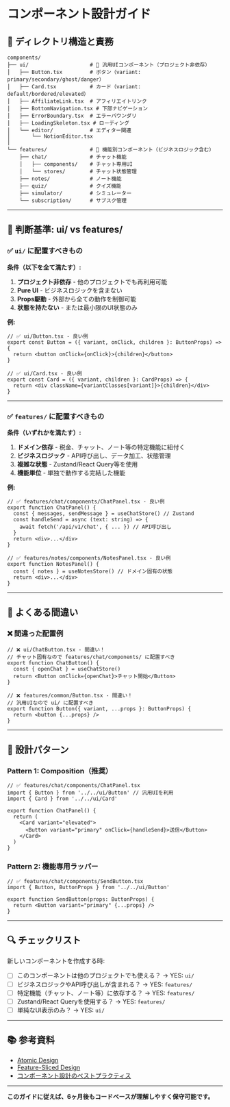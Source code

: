 # コンポーネント設計ガイド

## 📁 ディレクトリ構造と責務

```
components/
├── ui/                    # 🧩 汎用UIコンポーネント（プロジェクト非依存）
│   ├── Button.tsx         # ボタン（variant: primary/secondary/ghost/danger）
│   ├── Card.tsx           # カード（variant: default/bordered/elevated）
│   ├── AffiliateLink.tsx  # アフィリエイトリンク
│   ├── BottomNavigation.tsx # 下部ナビゲーション
│   ├── ErrorBoundary.tsx  # エラーバウンダリ
│   ├── LoadingSkeleton.tsx # ローディング
│   └── editor/            # エディター関連
│       └── NotionEditor.tsx
│
└── features/              # 🎯 機能別コンポーネント（ビジネスロジック含む）
    ├── chat/              # チャット機能
    │   ├── components/    # チャット専用UI
    │   └── stores/        # チャット状態管理
    ├── notes/             # ノート機能
    ├── quiz/              # クイズ機能
    ├── simulator/         # シミュレーター
    └── subscription/      # サブスク管理
```

---

## 🎯 判断基準: ui/ vs features/

### ✅ `ui/` に配置すべきもの

**条件（以下を全て満たす）:**
1. **プロジェクト非依存** - 他のプロジェクトでも再利用可能
2. **Pure UI** - ビジネスロジックを含まない
3. **Props駆動** - 外部から全ての動作を制御可能
4. **状態を持たない** - または最小限のUI状態のみ

**例:**
```tsx
// ✅ ui/Button.tsx - 良い例
export const Button = ({ variant, onClick, children }: ButtonProps) => {
  return <button onClick={onClick}>{children}</button>
}

// ✅ ui/Card.tsx - 良い例
export const Card = ({ variant, children }: CardProps) => {
  return <div className={variantClasses[variant]}>{children}</div>
}
```

---

### ✅ `features/` に配置すべきもの

**条件（いずれかを満たす）:**
1. **ドメイン依存** - 税金、チャット、ノート等の特定機能に紐付く
2. **ビジネスロジック** - API呼び出し、データ加工、状態管理
3. **複雑な状態** - Zustand/React Query等を使用
4. **機能単位** - 単独で動作する完結した機能

**例:**
```tsx
// ✅ features/chat/components/ChatPanel.tsx - 良い例
export function ChatPanel() {
  const { messages, sendMessage } = useChatStore() // Zustand
  const handleSend = async (text: string) => {
    await fetch('/api/v1/chat', { ... }) // API呼び出し
  }
  return <div>...</div>
}

// ✅ features/notes/components/NotesPanel.tsx - 良い例
export function NotesPanel() {
  const { notes } = useNotesStore() // ドメイン固有の状態
  return <div>...</div>
}
```

---

## 🚫 よくある間違い

### ❌ 間違った配置例

```tsx
// ❌ ui/ChatButton.tsx - 間違い！
// チャット固有なので features/chat/components/ に配置すべき
export function ChatButton() {
  const { openChat } = useChatStore()
  return <Button onClick={openChat}>チャット開始</Button>
}

// ❌ features/common/Button.tsx - 間違い！
// 汎用UIなので ui/ に配置すべき
export function Button({ variant, ...props }: ButtonProps) {
  return <button {...props} />
}
```

---

## 📐 設計パターン

### Pattern 1: Composition（推奨）

```tsx
// ✅ features/chat/components/ChatPanel.tsx
import { Button } from '../../ui/Button' // 汎用UIを利用
import { Card } from '../../ui/Card'

export function ChatPanel() {
  return (
    <Card variant="elevated">
      <Button variant="primary" onClick={handleSend}>送信</Button>
    </Card>
  )
}
```

### Pattern 2: 機能専用ラッパー

```tsx
// ✅ features/chat/components/SendButton.tsx
import { Button, ButtonProps } from '../../ui/Button'

export function SendButton(props: ButtonProps) {
  return <Button variant="primary" {...props} />
}
```

---

## 🔍 チェックリスト

新しいコンポーネントを作成する時:

- [ ] このコンポーネントは他のプロジェクトでも使える？ → YES: `ui/`
- [ ] ビジネスロジックやAPI呼び出しが含まれる？ → YES: `features/`
- [ ] 特定機能（チャット、ノート等）に依存する？ → YES: `features/`
- [ ] Zustand/React Queryを使用する？ → YES: `features/`
- [ ] 単純なUI表示のみ？ → YES: `ui/`

---

## 📚 参考資料

- [Atomic Design](https://bradfrost.com/blog/post/atomic-web-design/)
- [Feature-Sliced Design](https://feature-sliced.design/)
- [コンポーネント設計のベストプラクティス](https://zenn.dev/knowledgework/articles/3a8e19)

---

**このガイドに従えば、6ヶ月後もコードベースが理解しやすく保守可能です。**
